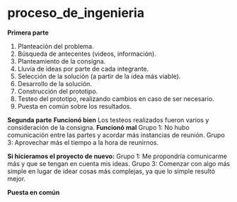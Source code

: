 # proceso_de_ingenieria

**Primera parte**
1. Planteación del problema.
2. Búsqueda de antecentes (videos, información).
3. Planteamiento de la consigna.
4. Lluvia de ideas por parte de cada integrante.
5. Selección de la solución (a partir de la idea más viable).
6. Desarrollo de la solución.
7. Construcción del prototipo.
8. Testeo del prototipo, realizando cambios en caso de ser necesario.
9. Puesta en común sobre los resultados.

**Segunda parte**
**Funcionó bien**
Los testeos realizados fueron varios y consideración de la consigna.
**Funcionó mal**
Grupo 1: No hubo comunicación entre las partes y acordar más instancias de reunión.
Grupo 3: Aprovechar más el tiempo a la hora de reunirnos.

**Si hicieramos el proyecto de nuevo:**
Grupo 1: Me propondría comunicarme más y que se tengan en cuenta mis ideas.
Grupo 3: Comenzar con algo más simple en lugar de idear cosas más complejas, ya que lo simple resultó mejor.


**Puesta en común**
